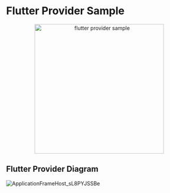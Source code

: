 # Flutter Provider Sample

<p align="center">
  <img src="provider_snapshot.png" height="350" alt="flutter provider sample" title="Screenshot">
</p>

## Flutter Provider Diagram

![ApplicationFrameHost_sL8PYJSSBe](https://user-images.githubusercontent.com/72328725/95177824-495d8f80-07dc-11eb-97a8-fff2a705b905.png)
